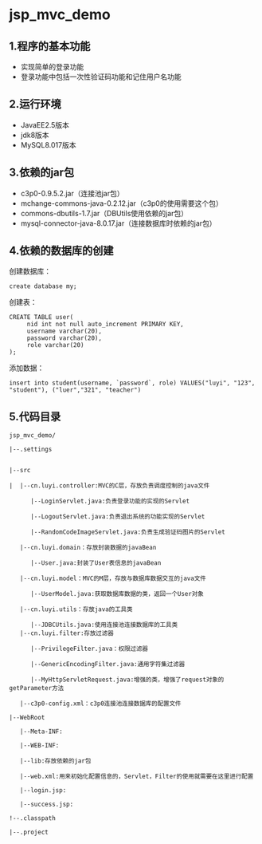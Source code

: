 # jsp_mvc_demo

## 1.程序的基本功能

 - 实现简单的登录功能
 - 登录功能中包括一次性验证码功能和记住用户名功能

## 2.运行环境

 - JavaEE2.5版本
 - jdk8版本
 - MySQL8.017版本


## 3.依赖的jar包

 - c3p0-0.9.5.2.jar（连接池jar包）
 - mchange-commons-java-0.2.12.jar（c3p0的使用需要这个包）
 - commons-dbutils-1.7.jar（DBUtils使用依赖的jar包）
 - mysql-connector-java-8.0.17.jar（连接数据库时依赖的jar包）

## 4.依赖的数据库的创建
创建数据库：

	create database my;
创建表：

	CREATE TABLE user(
		 nid int not null auto_increment PRIMARY KEY,
		 username varchar(20),
		 password varchar(20),
		 role varchar(20)
	);
添加数据：

	insert into student(username, `password`, role) VALUES("luyi", "123", "student"), ("luer","321", "teacher")

## 5.代码目录

	jsp_mvc_demo/
	
	|--.settings
	
	
	|--src
	
	|  |--cn.luyi.controller:MVC的C层，存放负责调度控制的java文件
	
	      |--LoginServlet.java:负责登录功能的实现的Servlet
	
	      |--LogoutServlet.java:负责退出系统的功能实现的Servlet
	
	      |--RandomCodeImageServlet.java:负责生成验证码图片的Servlet
	
	   |--cn.luyi.domain：存放封装数据的javaBean
	
	      |--User.java:封装了User表信息的javaBean
	
	   |--cn.luyi.model：MVC的M层，存放与数据库数据交互的java文件
	
		  |--UserModel.java:获取数据库数据的类，返回一个User对象
	
	   |--cn.luyi.utils：存放java的工具类
	
		  |--JDBCUtils.java:使用连接池连接数据库的工具类
	   |--cn.luyi.filter:存放过滤器

	      |--PrivilegeFilter.java：权限过滤器
	      
		  |--GenericEncodingFilter.java:通用字符集过滤器

		  |--MyHttpServletRequest.java:增强的类，增强了request对象的getParameter方法
	
	   |--c3p0-config.xml：c3p0连接池连接数据库的配置文件
	
	|--WebRoot
	
	   |--Meta-INF:
	
	   |--WEB-INF:
	
	   |--lib:存放依赖的jar包
	
	   |--web.xml:用来初始化配置信息的，Servlet，Filter的使用就需要在这里进行配置
	
	   |--login.jsp:
	
	   |--success.jsp:
	
	!--.classpath
	
	|--.project

